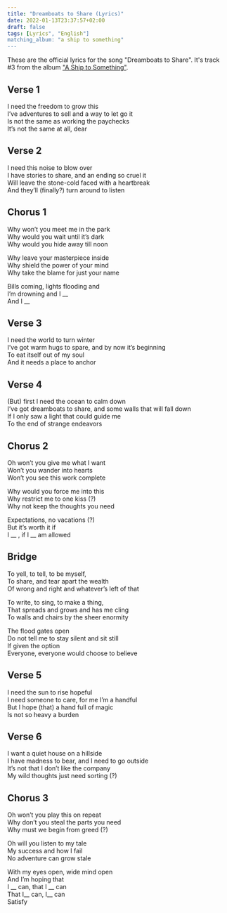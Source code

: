 ```yaml
---
title: "Dreamboats to Share (Lyrics)"
date: 2022-01-13T23:37:57+02:00
draft: false
tags: [Lyrics", "English"]
matching_album: "a ship to something"
---
```


These are the official lyrics for the song "Dreamboats to Share". It's track #3 from the album ["A Ship to Something"](/albums/a-ship-to-something). 

## Verse 1			
I need the freedom to grow this  
I’ve adventures to sell		and a way to let go it  
Is not the same as working the paychecks  
It’s not the same at all, dear

## Verse 2
I need this noise to blow over  
I have stories to share, and an ending so cruel it  
Will leave the stone-cold faced with a heartbreak  
And they’ll (finally?) turn around to listen  

## Chorus 1
Why won’t you meet me in the park  
Why would you wait until it’s dark  
Why would you hide away till noon  

Why leave your masterpiece inside  
Why shield the power of your mind  
Why take the blame for just your name

Bills coming, lights flooding and  
I’m drowning and
I __  
And I __

## Verse 3
I need the world to turn winter  
I’ve got warm hugs to spare, and by now it’s beginning  
To eat itself out of my soul  
And it needs a place to anchor

## Verse 4
(But) first I need the ocean to calm down  
I’ve got dreamboats to share, and some walls that will fall down  
If I only saw a light that could guide me  
To the end of strange endeavors

## Chorus 2
Oh won’t you give me what I want  
Won’t you wander into hearts  
Won’t you see this work complete  

Why would you force me into this  
Why restrict me to one kiss (?)  
Why not keep the thoughts you need

Expectations, no vacations (?)  
But it’s worth it if  
I __ , if I __ am allowed

## Bridge 
To yell, to tell, to be myself,  
To share, and tear apart the wealth  
Of wrong and right and whatever’s left of that

To write, to sing, to make a thing,  
That spreads and grows and has me cling  
To walls and chairs by the sheer enormity

The flood gates open  
Do not tell me to stay silent and sit still  
If given the option  
Everyone, everyone would choose to believe

## Verse 5
I need the sun to rise hopeful  
I need someone to care, for me I’m a handful  
But I hope (that) a hand full of magic  
Is not so heavy a burden

## Verse 6
I want a quiet house on a hillside  
I have madness to bear, and I need to go outside  
It’s not that I don’t like the company  
My wild thoughts just need sorting (?)

## Chorus 3
Oh won’t you play this on repeat  
Why don’t you steal the parts you need  
Why must we begin from greed (?)

Oh will you listen to my tale  
My success and how I fail  
No adventure can grow stale

With my eyes open, wide mind open  
And I’m hoping that  
I __ can, that I __ can  
That I__ can, I__ can  
Satisfy
